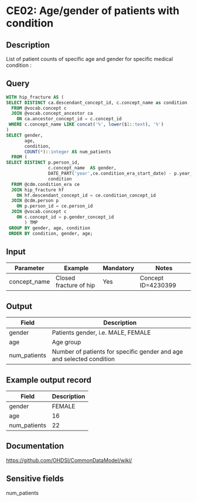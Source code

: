 <!---
Group:condition era
Name:CE02 Age/gender of patients with condition
Author:Patrick Ryan
CDM Version: 5.3
-->

# CE02: Age/gender of patients with condition

## Description
List of patient counts of specific age and gender for specific medical condition
:
## Query

```sql
WITH hip_fracture AS (
SELECT DISTINCT ca.descendant_concept_id, c.concept_name as condition
  FROM @vocab.concept c
  JOIN @vocab.concept_ancestor ca
    ON ca.ancestor_concept_id = c.concept_id
 WHERE c.concept_name LIKE concat('%', lower($1::text), '%')
)
SELECT gender,
       age,
       condition,
       COUNT(*)::integer AS num_patients
  FROM (
SELECT DISTINCT p.person_id,
                c.concept_name  AS gender,
                DATE_PART('year',ce.condition_era_start_date) - p.year_of_birth AS age,
                condition
  FROM @cdm.condition_era ce
  JOIN hip_fracture hf  
    ON hf.descendant_concept_id = ce.condition_concept_id
  JOIN @cdm.person p
    ON p.person_id = ce.person_id
  JOIN @vocab.concept c
    ON c.concept_id = p.gender_concept_id
       ) TMP
 GROUP BY gender, age, condition
 ORDER BY condition, gender, age;
```

## Input

|  Parameter |  Example |  Mandatory |  Notes |
| --- | --- | --- | --- |
| concept_name | Closed fracture of hip |  Yes |  Concept ID=4230399 |

## Output

|  Field |  Description |
| --- | --- |
| gender | Patients gender, i.e. MALE, FEMALE |
| age | Age group |
| num_patients | Number of patients for specific gender and age and selected condition |

## Example output record

|  Field |  Description |
| --- | --- |
| gender |  FEMALE |
| age |  16 |
| num_patients |  22 |

## Documentation
https://github.com/OHDSI/CommonDataModel/wiki/

## Sensitive fields
num_patients
